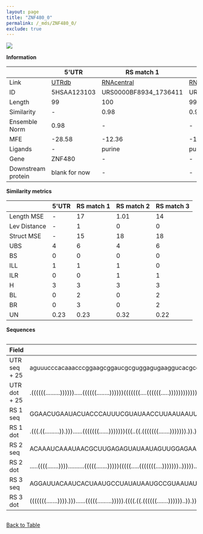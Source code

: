 ```yaml
---
layout: page
title: "ZNF480_0"
permalink: /_mds/ZNF480_0/
exclude: true
---
```




![](../../alns_9.28.22/aln_5HSAA123103_0.956.png?raw=true)


**Information**

| | 5'UTR       | RS match 1   | RS match 2  | RS match 3 |
| ---- | ----------- | ----------- | ----------- | ----------- |
| Link | <a href="http://utrdb.ba.itb.cnr.it/getutr/5HSAA123103/1" target="_blank" rel="noopener noreferrer">UTRdb</a>   | <a href="https://rnacentral.org/rna/URS0000BF8934/1736411" target="_blank" rel="noopener noreferrer">RNAcentral</a>     |<a href="https://rnacentral.org/rna/URS0000C0BE48/759620" target="_blank" rel="noopener noreferrer">RNAcentral</a>  | <a href="https://rnacentral.org/rna/URS0000C57F0C/1423746" target="_blank" rel="noopener noreferrer">RNAcentral</a>   |
| ID | 5HSAA123103     | URS0000BF8934_1736411     | URS0000C0BE48_759620     | URS0000C57F0C_1423746     |
| Length | 99     |  100    | 99   |  99    |
| Similarity | - | 0.98 | 0.98 | 0.98 |
| Ensemble Norm | 0.98 | - | - | - |
| MFE | -28.58 | -12.36 | -16.34 | -17.87 |
| Ligands | - | purine | purine | purine |
| Gene | ZNF480 | - | - | - |
| Downstream protein | blank for now    |    -    | -  | - |


**Similarity metrics**

| | 5'UTR       | RS match 1   | RS match 2  | RS match 3 |
| ---- | ----------- | ----------- | ----------- | ----------- |
| Length MSE | - | 17 | 1.01 | 14 |
| Lev Distance | - | 1 | 0 | 0 |
| Struct MSE | - | 15 | 18 | 18 |
| UBS| 4 | 6 | 4 | 6 |
| BS | 0 | 0 | 0 | 0 |
| ILL | 1 | 1 | 1 | 0 |
| ILR | 0 | 0 | 1 | 1 |
| H | 3 | 3 | 3 | 3 |
| BL | 0 | 2 | 0 | 2 |
| BR | 0 | 3 | 0 | 2 |
| UN | 0.23 | 0.23 | 0.32 | 0.22 |

**Sequences**


<div style="overflow-x:auto;">

<table>
<colgroup>
<col width="30%" />
<col width="70%" />
</colgroup>
<thead>
<tr class="header">
<th>Field</th>
<th>Description</th>
</tr>
</thead>
<tbody>
<tr>
<td markdown="span">UTR seq + 25 </td>
<td markdown="span"> aguuucccacaaacccggaagcggaucgcguggagugaaggucacgccgcggcgcgauugacuucuaaagagucATGCTGTGTGATGAAAAAGCCCAGA </td>
</tr>
<tr>
<td markdown="span">UTR dot + 25  </td>
<td markdown="span"> .((((((.........)))))).....((((((........))))))(((((((....((((((.....))))))))))))).................
</td>
</tr>


<tr>
<td markdown="span">RS 1 seq </td>
<td markdown="span"> GGAACUGAAUACUACCCAUUUCGUAUAACCUUAAUAAUUGGAUUAAGGGUCUCUACUUAGAAACCGUAAAUUUCUAGCUACGACAAAUGUGCGCAUGUCA
</td>
</tr>


<tr>
<td markdown="span">RS 1 dot </td>
<td markdown="span"> .(((.((.........)).)))......(((((((......)))))))(((..((.(((((((.......))))))).)).)))................
</td>
</tr>


<tr>
<td markdown="span">RS 2 seq </td>
<td markdown="span"> ACAAAUCAAAUAACGCUUGAGAGUAUAAUAGUUGGAGAAUGGCCAACGAGUAUCUACCUUUGUCCCUAGACGAAGACUACUCCCUUAAACGAAAACACC
</td>
</tr>


<tr>
<td markdown="span">RS 2 dot </td>
<td markdown="span"> .....((((.......))))..........(((((.......)))))(((((.....(((((((....)))))))..))))).................
</td>
</tr>


<tr>
<td markdown="span">RS 3 seq </td>
<td markdown="span"> AGGAUUACAAUCACUAAUGCCUAUAUAAUGCCGUAAUAUGGUCGGCGAGUUUCUACCCAGAGCCGUAAACUCUGGACUAUAAGCAAAUCGAUGAUUCCC
</td>
</tr>


<tr>
<td markdown="span">RS 3 dot </td>
<td markdown="span"> (((((((.......)))).)))......(((((.........))))).((((.((.((((((.......))))))..)).))))...............
</td>
</tr>

</tbody>
</table>


</div>


[Back to Table](../../display)

